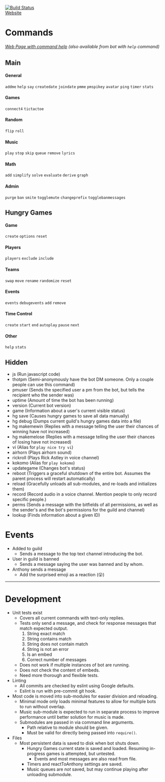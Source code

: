 [![Build Status](https://travis-ci.org/CampbellCrowley/SpikeyBot-Discord.svg?branch=master)](https://travis-ci.com/CampbellCrowley/SpikeyBot-Discord)  
[Website](https://www.spikeybot.com/)

# Commands
###### [Web Page with command help](https://www.spikeybot.com/) (also available from bot with `help` command)
## Main
#### General
`addme` `help` `say` `createdate` `joindate` `pmme` `pmspikey` `avatar` `ping` `timer` `stats`
#### Games
`connect4` `tictactoe`
#### Random
`flip` `roll`
#### Music
`play` `stop` `skip` `queue` `remove` `lyrics`
#### Math
`add` `simplify` `solve` `evaluate` `derive` `graph`
#### Admin
`purge` `ban` `smite` `togglemute` `changeprefix` `togglebanmessages`

## Hungry Games
#### Game
`create` `options` `reset`
#### Players
`players` `exclude` `include`
#### Teams
`swap` `move` `rename` `randomize` `reset`
#### Events
`events` `debugevents` `add` `remove`
#### Time Control
`create` `start` `end` `autoplay` `pause` `next`
#### Other
`help` `stats`

## Hidden
- js (Run javascript code)
- thotpm (Semi-anonymously have the bot DM someone. Only a couple people can use this command)
- pmuser (Sends the specified user a pm from the bot, but tells the recipient who the sender was)
- uptime (Amount of time the bot has been running)
- version (Current bot version)
- game (Information about a user's current visible status)
- hg save (Causes hungry games to save all data manually)
- hg debug (Dumps current guild's hungry games data into a file)
- hg makemewin (Replies with a message telling the user their chances of winning have not increased)
- hg makemelose (Replies with a message telling the user their chances of losing have not increased)
- vi (Alias for `play nice try vi`)
- airhorn (Plays airhorn sound)
- rickroll (Plays Rick Astley in voice channel)
- kokomo (Alias for `play kokomo`)
- updategame (Changes bot's status)
- reboot (Triggers a graceful shutdown of the entire bot. Assumes the parent process will restart automatically)
- reload (Gracefully unloads all sub-modules, and re-loads and initializes them)
- record (Record audio in a voice channel. Mention people to only record specific people.)
- perms (Sends a message with the bitfields of all permissions, as well as the sender's and the bot's permissions for the guild and channel)
- lookup (Finds information about a given ID)

# Events
- Added to guild
  - Sends a message to the top text channel introducing the bot.
- User in guild is banned
  - Sends a message saying the user was banned and by whom.
- Anthony sends a message
  - Add the surprised emoji as a reaction (😮)

***

# Development
- Unit tests exist
  - Covers all current commands with text-only replies.
  - Tests only send a message, and check for response messages that match expected output.
    1) String exact match
    2) String contains match
    3) String does not contain match
    4) String is not an error
    5) Is an embed
    6) Correct number of messages
  - Does not work if multiple instances of bot are running.
  - Does not check the content of embeds.
  - Need more thorough and flexible tests.
- Linting
  - All commits are checked by eslint using Google defaults.
  - Eslint is run with pre-commit git hook.
- Most code is moved into sub-modules for easier division and reloading.
  - Minimal mode only loads minimal features to allow for multiple bots to run without overlap.
  - Music sub-module is expected to run in separate process to improve performance until better solution for music is made.
  - Submodules are passed in via command line arguments.
    - Path relative to module should be given.
    - Must be valid for directly being passed into `require()`.
- Files
  - Most persistent data is saved to disk when bot shuts down.
    - Hungry Games current state is saved and loaded. Resuming in-progress games is attempted, but untested.
      - Events and most messages are also read from file.
    - Timers and reactToAnthony settings are saved.
    - Music queues are *not* saved, but may continue playing after unloading submodule.

